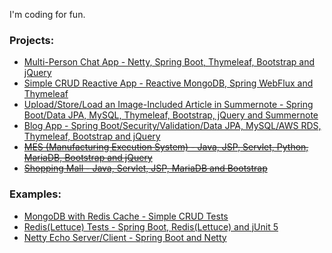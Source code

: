 I'm coding for fun.

### Projects:
- <a href="https://github.com/VertigoK/multi-person-chat-room">Multi-Person Chat App - Netty, Spring Boot, Thymeleaf, Bootstrap and jQuery</a>
- <a href="https://github.com/VertigoK/blog-mongo-webflux">Simple CRUD Reactive App - Reactive MongoDB, Spring WebFlux and Thymeleaf</a>
- <a href="https://github.com/VertigoK/summernote-image">Upload/Store/Load an Image-Included Article in Summernote - Spring Boot/Data JPA, MySQL, Thymeleaf, Bootstrap, jQuery and Summernote</a>
- <a href="https://github.com/VertigoK/blog">Blog App - Spring Boot/Security/Validation/Data JPA, MySQL/AWS RDS, Thymeleaf, Bootstrap and jQuery</a>
- <a href="https://github.com/VertigoK/TH_MES"><del>MES (Manufacturing Execution System) - Java, JSP, Servlet, Python, MariaDB, Bootstrap and jQuery</del></a>
- <a href="https://github.com/VertigoK/ShoppingMall"><del>Shopping Mall - Java, Servlet, JSP, MariaDB and Bootstrap</del></a>

### Examples:
- <a href="https://github.com/VertigoK/MongoDB-Redis-Cache">MongoDB with Redis Cache - Simple CRUD Tests</a>
- <a href="https://github.com/VertigoK/Redis-Lettuce">Redis(Lettuce) Tests - Spring Boot, Redis(Lettuce) and jUnit 5</a>
- <a href="https://github.com/VertigoK/netty-echo-server-client">Netty Echo Server/Client - Spring Boot and Netty</a> 
